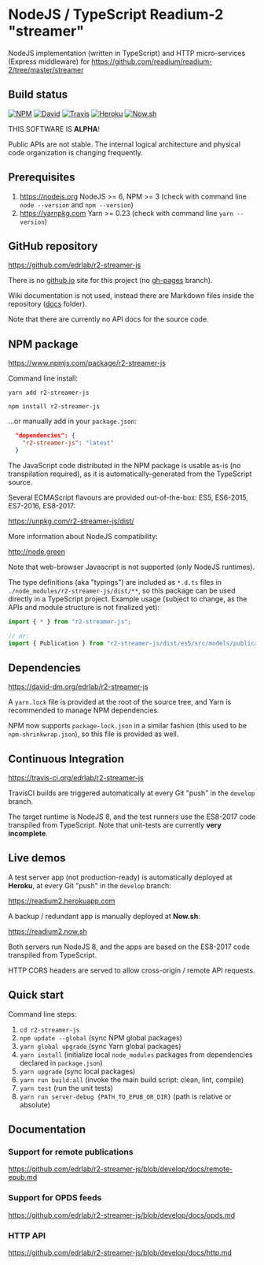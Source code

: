 # NodeJS / TypeScript Readium-2 "streamer"

NodeJS implementation (written in TypeScript) and HTTP micro-services (Express middleware) for https://github.com/readium/readium-2/tree/master/streamer

## Build status

[![NPM](https://img.shields.io/npm/v/r2-streamer-js.svg)](https://www.npmjs.com/package/r2-streamer-js) [![David](https://david-dm.org/edrlab/r2-streamer-js/status.svg)](https://david-dm.org/edrlab/r2-streamer-js) [![Travis](https://travis-ci.org/edrlab/r2-streamer-js.svg?branch=develop)](https://travis-ci.org/edrlab/r2-streamer-js) [![Heroku](https://img.shields.io/badge/app-Heroku-blue.svg)](https://readium2.herokuapp.com) [![Now.sh](https://img.shields.io/badge/app-Now.sh-lightgrey.svg)](https://readium2.now.sh)

THIS SOFTWARE IS **ALPHA**!

Public APIs are not stable. The internal logical architecture and physical code organization is changing frequently.

## Prerequisites

1) https://nodejs.org NodeJS >= 6, NPM >= 3 (check with command line `node --version` and `npm --version`)
2) https://yarnpkg.com Yarn >= 0.23 (check with command line `yarn --version`)

## GitHub repository

https://github.com/edrlab/r2-streamer-js

There is no [github.io](https://edrlab.github.io/r2-streamer-js) site for this project (no [gh-pages](https://github.com/edrlab/r2-streamer-js/tree/gh-pages) branch).

Wiki documentation is not used, instead there are Markdown files inside the repository ([docs](https://github.com/edrlab/r2-streamer-js/tree/develop/docs) folder).

Note that there are currently no API docs for the source code.

## NPM package

https://www.npmjs.com/package/r2-streamer-js

Command line install:

`yarn add r2-streamer-js`

`npm install r2-streamer-js`

...or manually add in your `package.json`:
```json
  "dependencies": {
    "r2-streamer-js": "latest"
  }
```

The JavaScript code distributed in the NPM package is usable as-is (no transpilation required), as it is automatically-generated from the TypeScript source.

Several ECMAScript flavours are provided out-of-the-box: ES5, ES6-2015, ES7-2016, ES8-2017:

https://unpkg.com/r2-streamer-js/dist/

More information about NodeJS compatibility:

http://node.green

Note that web-browser Javascript is not supported (only NodeJS runtimes).

 The type definitions (aka "typings") are included as `*.d.ts` files in `./node_modules/r2-streamer-js/dist/**`, so this package can be used directly in a TypeScript project. Example usage (subject to change, as the APIs and module structure is not finalized yet):

```javascript
import { * } from "r2-streamer-js";

// or:
import { Publication } from "r2-streamer-js/dist/es5/src/models/publication";
```

## Dependencies

https://david-dm.org/edrlab/r2-streamer-js

A `yarn.lock` file is provided at the root of the source tree, and Yarn is recommended to manage NPM dependencies.

NPM now supports `package-lock.json` in a similar fashion (this used to be `npm-shrinkwrap.json`), so this file is provided as well.

## Continuous Integration

https://travis-ci.org/edrlab/r2-streamer-js

TravisCI builds are triggered automatically at every Git "push" in the `develop` branch.

The target runtime is NodeJS 8, and the test runners use the ES8-2017 code transpiled from TypeScript. Note that unit-tests are currently **very incomplete**.

## Live demos

A test server app (not production-ready) is automatically deployed at **Heroku**, at every Git "push" in the `develop` branch:

https://readium2.herokuapp.com

A backup / redundant app is manually deployed at **Now.sh**:

https://readium2.now.sh

Both servers run NodeJS 8, and the apps are based on the ES8-2017 code transpiled from TypeScript.

HTTP CORS headers are served to allow cross-origin / remote API requests.

## Quick start

Command line steps:

1) `cd r2-streamer-js`
2) `npm update --global` (sync NPM global packages)
3) `yarn global upgrade` (sync Yarn global packages)
4) `yarn install` (initialize local `node_modules` packages from dependencies declared in `package.json`)
5) `yarn upgrade` (sync local packages)
6) `yarn run build:all` (invoke the main build script: clean, lint, compile)
7) `yarn test` (run the unit tests)
8) `yarn run server-debug {PATH_TO_EPUB_OR_DIR}` (path is relative or absolute)

## Documentation

### Support for remote publications

https://github.com/edrlab/r2-streamer-js/blob/develop/docs/remote-epub.md

### Support for OPDS feeds

https://github.com/edrlab/r2-streamer-js/blob/develop/docs/opds.md

### HTTP API

https://github.com/edrlab/r2-streamer-js/blob/develop/docs/http.md
